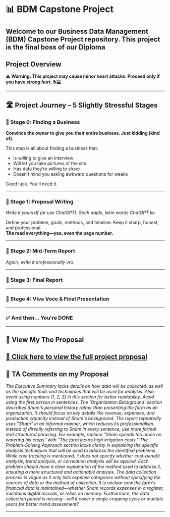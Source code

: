 # 📊 BDM Capstone Project

Welcome to our **Business Data Management (BDM) Capstone Project** repository. This project is the final boss of our **Diploma**
---

##  Project Overview

**⚠️ Warning: This project may cause minor heart attacks. Proceed only if you have *strong hurt*. ☕💻**


---


## 🛣️ Project Journey – 5 Slightly Stressful Stages

### 🧩 Stage 0: Finding a Business  
**Convince the owner to give you their entire business. Just kidding (kind of).**

This step is all about finding a business that:
- Is willing to give an interview 
- Will let you take pictures of the site 
- Has data they’re willing to share  
- Doesn’t mind you asking awkward questions for weeks  

Good luck. You’ll need it.

---

### 📝 Stage 1: Proposal Writing  
*Write it yourself (or use ChatGPT). Soch aapki, lekin words ChatGPT ke.* 

Define your problem, goals, methods, and timeline. Keep it sharp, honest, and professional.  
**TAs read everything—yes, even the page number.**

---

### 📄 Stage 2: Mid-Term Report  
*Again, write it professionally vro.* 


---

### 📘 Stage 3: Final Report  

---

### 🎤 Stage 4: Viva Voce & Final Presentation  


---

### ✅ And then... You're DONE  


---

## 🔗 View My **The** Proposal

[📄 Click here to view the full project proposal](Proposal(final).pdf)  
---

## 📝 TA Comments on my Proposal

*The Executive Summary lacks details on how data will be collected, as well as the specific tools and techniques that will be used for analysis. Also, avoid using numbers (1, 2, 3) in this section for better readability. Avoid using the first person in sentences. The 'Organization Background' section describes Sham's personal history rather than presenting the farm as an organization. It should focus on key details like revenue, expenses, and production capacity instead of Sham's background. The report repeatedly uses "Sham" in an informal manner, which reduces its professionalism. Instead of directly referring to Sham in every sentence, use more formal and structured phrasing. For example, replace "Sham spends too much on watering his crops" with "The farm incurs high irrigation costs." The Problem-Solving Approach section lacks clarity in explaining the specific analysis techniques that will be used to address the identified problems. While cost tracking is mentioned, it does not specify whether cost-benefit analysis, trend analysis, or correlation analysis will be applied. Each problem should have a clear explanation of the method used to address it, ensuring a more structured and actionable analysis. The data collection process is vague as it only lists expense categories without specifying the sources of data or the method of collection. It is unclear how the farm's financial data is maintained—whether Sham records expenses in a register, maintains digital records, or relies on memory. Furthermore, the data collection period is missing—will it cover a single cropping cycle or multiple years for better trend assessment?*

---



